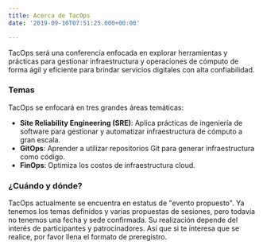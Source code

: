 ```yaml
---
title: Acerca de TacOps
date: '2019-09-10T07:51:25.000+00:00'

---
```


TacOps será una conferencia enfocada en explorar herramientas y prácticas para gestionar infraestructura y operaciones de cómputo de forma ágil y eficiente para brindar servicios digitales con alta confiabilidad.

### Temas
TacOps se enfocará en tres grandes áreas temáticas: 
 * **Site Reliability Engineering (SRE)**: Aplica prácticas de ingeniería de software para gestionar y automatizar infraestructura de cómputo a gran escala.
 * **GitOps**: Aprender a utilizar repositorios Git para generar infraestructura como código.
 * **FinOps**: Optimiza los costos de infraestructura cloud.

### ¿Cuándo y dónde?
TacOps actualmente se encuentra en estatus de "evento propuesto". Ya tenemos los temas definidos y varias propuestas de sesiones, pero todavía no tenemos una fecha y sede confirmada. Su realización depende del interés de participantes y patrocinadores. Así que si te interesa que se realice, por favor llena el formato de preregistro.



